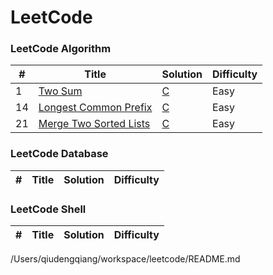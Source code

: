 LeetCode
========


### LeetCode Algorithm

| # | Title | Solution | Difficulty |
|---| ----- | -------- | ---------- |
|1|[Two Sum](https://leetcode.com/problems/two-sum/)| [C](./algorithms/cpp/twoSum/twoSum.c)|Easy|
|14|[Longest Common Prefix](https://leetcode.com/problems/longest-common-prefix/)| [C](./algorithms/cpp/longestCommonPrefix/longestCommonPrefix.c)|Easy|
|21|[Merge Two Sorted Lists](https://leetcode.com/problems/merge-two-sorted-lists/)| [C](./algorithms/cpp/mergeTwoSortedLists/MergeTwoLists.c)|Easy|

### LeetCode Database
| # | Title | Solution | Difficulty |
|---| ----- | -------- | ---------- |

### LeetCode Shell
| # | Title | Solution | Difficulty |
|---| ----- | -------- | ---------- |

/Users/qiudengqiang/workspace/leetcode/README.md
